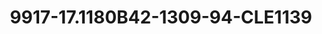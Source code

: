 ---
title: 9917-17.1180B42-1309-94-CLE1139
image: 9917-17.1180B42-1309-94-CLE1139.jpg
brand: classic-collection
layout: vestito
---